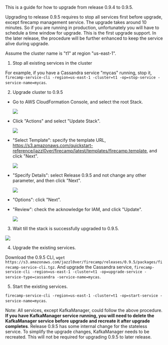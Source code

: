 This is a guide for how to upgrade from release 0.9.4 to 0.9.5.

Upgrading to release 0.9.5 requires to stop all services first before upgrade, except firecamp management service. The upgrade takes around 10 minutes. So if you are running in production, unfortunately you will have to schedule a time window for upgrade. This is the first upgrade support. In the later release, the procedure will be further enhanced to keep the service alive during upgrade.

Assume the cluster name is "t1" at region "us-east-1".
1. Stop all existing services in the cluster

For example, if you have a Cassandra service "mycas" running, stop it, `firecamp-service-cli -region=us-east-1 -cluster=t1 -op=stop-service -service-name=mycas`.

2. Upgrade cluster to 0.9.5
* Go to AWS CloudFormation Console, and select the root Stack.

  ![](https://s3.amazonaws.com/jazzl0ver/firecamp/docs/upgrade/0.9.5/upgrade1.png)

* Click "Actions" and select "Update Stack".

  ![](https://s3.amazonaws.com/jazzl0ver/firecamp/docs/upgrade/0.9.5/upgrade2.png)

* "Select Template": specify the template URL, https://s3.amazonaws.com/quickstart-reference/jazzl0ver/firecamp/latest/templates/firecamp.template, and click "Next".

  ![](https://s3.amazonaws.com/jazzl0ver/firecamp/docs/upgrade/0.9.5/upgrade3.png)

* "Specify Details": select Release 0.9.5 and not change any other parameter, and then click "Next".

  ![](https://s3.amazonaws.com/jazzl0ver/firecamp/docs/upgrade/0.9.5/upgrade4.png)

* "Options": click "Next".

* "Review": check the acknowledge for IAM, and click "Update".

  ![](https://s3.amazonaws.com/jazzl0ver/firecamp/docs/upgrade/0.9.5/upgrade5.png)

3. Wait till the stack is successfully upgraded to 0.9.5.

  ![](https://s3.amazonaws.com/jazzl0ver/firecamp/docs/upgrade/0.9.5/upgrade7.png)

4. Upgrade the existing services.

Download the 0.9.5 CLI, `wget https://s3.amazonaws.com/jazzl0ver/firecamp/releases/0.9.5/packages/firecamp-service-cli.tgz`. And upgrade the Cassandra service, `firecamp-service-cli -region=us-east-1 -cluster=t1 -op=upgrade-service -service-type=cassandra -service-name=mycas`.

5. Start the existing services.

`firecamp-service-cli -region=us-east-1 -cluster=t1 -op=start-service -service-name=mycas`.

Note: All services, except KafkaManager, could follow the above procedure. **If you have KafkaManager service running, you will need to delete the KafkaManager service before upgrade and recreate it after upgrade completes**. Release 0.9.5 has some internal change for the stateless service. To simplify the upgrade changes, KafkaManager needs to be recreated. This will not be required for upgrading 0.9.5 to later release.
